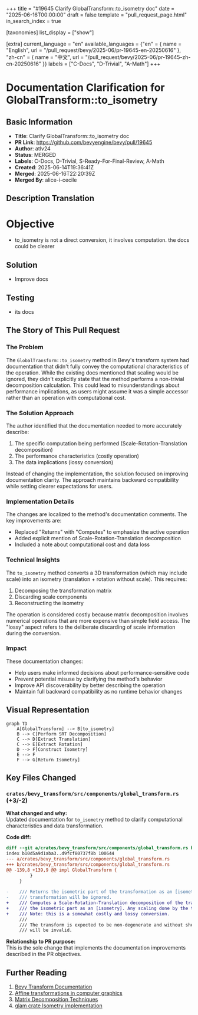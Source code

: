 +++
title = "#19645 Clarify GlobalTransform::to_isometry doc"
date = "2025-06-16T00:00:00"
draft = false
template = "pull_request_page.html"
in_search_index = true

[taxonomies]
list_display = ["show"]

[extra]
current_language = "en"
available_languages = {"en" = { name = "English", url = "/pull_request/bevy/2025-06/pr-19645-en-20250616" }, "zh-cn" = { name = "中文", url = "/pull_request/bevy/2025-06/pr-19645-zh-cn-20250616" }}
labels = ["C-Docs", "D-Trivial", "A-Math"]
+++

# Documentation Clarification for GlobalTransform::to_isometry

## Basic Information
- **Title**: Clarify GlobalTransform::to_isometry doc
- **PR Link**: https://github.com/bevyengine/bevy/pull/19645
- **Author**: atlv24
- **Status**: MERGED
- **Labels**: C-Docs, D-Trivial, S-Ready-For-Final-Review, A-Math
- **Created**: 2025-06-14T19:36:41Z
- **Merged**: 2025-06-16T22:20:39Z
- **Merged By**: alice-i-cecile

## Description Translation
# Objective

- to_isometry is not a direct conversion, it involves computation. the docs could be clearer

## Solution

- Improve docs

## Testing

- its docs

## The Story of This Pull Request

### The Problem
The `GlobalTransform::to_isometry` method in Bevy's transform system had documentation that didn't fully convey the computational characteristics of the operation. While the existing docs mentioned that scaling would be ignored, they didn't explicitly state that the method performs a non-trivial decomposition calculation. This could lead to misunderstandings about performance implications, as users might assume it was a simple accessor rather than an operation with computational cost.

### The Solution Approach
The author identified that the documentation needed to more accurately describe:
1. The specific computation being performed (Scale-Rotation-Translation decomposition)
2. The performance characteristics (costly operation)
3. The data implications (lossy conversion)

Instead of changing the implementation, the solution focused on improving documentation clarity. The approach maintains backward compatibility while setting clearer expectations for users.

### Implementation Details
The changes are localized to the method's documentation comments. The key improvements are:
- Replaced "Returns" with "Computes" to emphasize the active operation
- Added explicit mention of Scale-Rotation-Translation decomposition
- Included a note about computational cost and data loss

### Technical Insights
The `to_isometry` method converts a 3D transformation (which may include scale) into an isometry (translation + rotation without scale). This requires:
1. Decomposing the transformation matrix
2. Discarding scale components
3. Reconstructing the isometry

The operation is considered costly because matrix decomposition involves numerical operations that are more expensive than simple field access. The "lossy" aspect refers to the deliberate discarding of scale information during the conversion.

### Impact
These documentation changes:
- Help users make informed decisions about performance-sensitive code
- Prevent potential misuse by clarifying the method's behavior
- Improve API discoverability by better describing the operation
- Maintain full backward compatibility as no runtime behavior changes

## Visual Representation

```mermaid
graph TD
    A[GlobalTransform] --> B[to_isometry]
    B --> C[Perform SRT Decomposition]
    C --> D[Extract Translation]
    C --> E[Extract Rotation]
    D --> F[Construct Isometry]
    E --> F
    F --> G[Return Isometry]
```

## Key Files Changed

### `crates/bevy_transform/src/components/global_transform.rs` (+3/-2)

**What changed and why:**  
Updated documentation for `to_isometry` method to clarify computational characteristics and data transformation.

**Code diff:**
```diff
diff --git a/crates/bevy_transform/src/components/global_transform.rs b/crates/bevy_transform/src/components/global_transform.rs
index b10d5a9d1aba3..d9fcf80737f8b 100644
--- a/crates/bevy_transform/src/components/global_transform.rs
+++ b/crates/bevy_transform/src/components/global_transform.rs
@@ -139,8 +139,9 @@ impl GlobalTransform {
         }
     }
 
-    /// Returns the isometric part of the transformation as an [isometry]. Any scaling done by the
-    /// transformation will be ignored.
+    /// Computes a Scale-Rotation-Translation decomposition of the transformation and returns
+    /// the isometric part as an [isometry]. Any scaling done by the transformation will be ignored.
+    /// Note: this is a somewhat costly and lossy conversion.
     ///
     /// The transform is expected to be non-degenerate and without shearing, or the output
     /// will be invalid.
```

**Relationship to PR purpose:**  
This is the sole change that implements the documentation improvements described in the PR objectives.

## Further Reading
1. [Bevy Transform Documentation](https://docs.rs/bevy_transform/latest/bevy_transform/)
2. [Affine transformations in computer graphics](https://en.wikipedia.org/wiki/Affine_transformation)
3. [Matrix Decomposition Techniques](https://www.scratchapixel.com/lessons/mathematics-physics-for-computer-graphics/geometry)
4. [glam crate Isometry implementation](https://docs.rs/glam/latest/glam/)